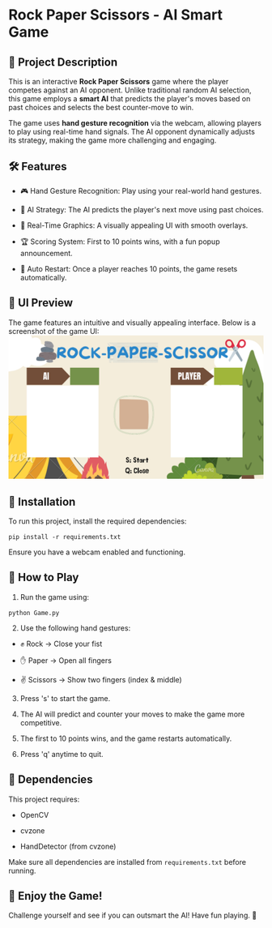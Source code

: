 # Rock Paper Scissors - AI Smart Game

## 📌 Project Description

This is an interactive **Rock Paper Scissors** game where the player competes against an AI opponent. Unlike traditional random AI selection, this game employs a **smart AI** that predicts the player's moves based on past choices and selects the best counter-move to win.

The game uses **hand gesture recognition** via the webcam, allowing players to play using real-time hand signals. The AI opponent dynamically adjusts its strategy, making the game more challenging and engaging.

## 🛠 Features

- 🎮 Hand Gesture Recognition: Play using your real-world hand gestures.

- 🤖 AI Strategy: The AI predicts the player's next move using past choices.

- 🎨 Real-Time Graphics: A visually appealing UI with smooth overlays.

- 🏆 Scoring System: First to 10 points wins, with a fun popup announcement.

- 🔄 Auto Restart: Once a player reaches 10 points, the game resets automatically.

## 🎨 UI Preview

The game features an intuitive and visually appealing interface. Below is a screenshot of the game UI:
![Alt text](Resources/BG.png)

## 🚀 Installation

To run this project, install the required dependencies:
```
pip install -r requirements.txt
```
Ensure you have a webcam enabled and functioning.

## 🎯 How to Play

1. Run the game using:
```
python Game.py
```
2. Use the following hand gestures:

  - ✊ Rock → Close your fist

  - ✋ Paper → Open all fingers

  - ✌ Scissors → Show two fingers (index & middle)

3. Press 's' to start the game.

4. The AI will predict and counter your moves to make the game more competitive.

5. The first to 10 points wins, and the game restarts automatically.

6. Press 'q' anytime to quit.

## 🔧 Dependencies

This project requires:

- OpenCV

- cvzone

- HandDetector (from cvzone)

Make sure all dependencies are installed from `requirements.txt` before running.

## 🎉 Enjoy the Game!

Challenge yourself and see if you can outsmart the AI! Have fun playing. 🚀
